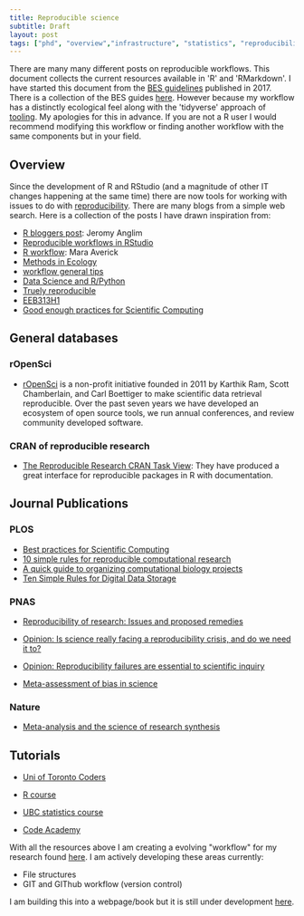 ```yaml
---
title: Reproducible science
subtitle: Draft 
layout: post
tags: ["phd", "overview","infrastructure", "statistics", "reproducibility"]
---
```


There are many many different posts on reproducible workflows. This document collects the current resources available in 'R' and 'RMarkdown'. I have started this document from the [BES guidelines](https://github.com/BES2016Workshop/guidebook) published in 2017. There is a collection of the BES guides [here](https://www.britishecologicalsociety.org/publications/guides-to/). However because my workflow has a distinctly ecological feel along with the 'tidyverse' approach of [tooling](https://style.tidyverse.org/index.html). My apologies for this in advance. If you are not a R user I would recommend modifying this workflow or finding another workflow with the same components but in your field.

## Overview

Since the development of R and RStudio (and a magnitude of other IT changes happening at the same time) there are now tools for working with issues to do with [reproducibility](https://www.nature.com/news/1-500-scientists-lift-the-lid-on-reproducibility-1.19970). There are many blogs from a simple web search. 
Here is a collection of the posts I have drawn inspiration from:

- [R bloggers post](https://www.r-bloggers.com/reproducible-research-and-r-workflow/): Jeromy Anglim
- [Reproducible workflows in RStudio](https://cyberhelp.sesync.org/basic-git-lesson/2016/08/25/)
- [R workflow](https://maraaverick.rbind.io/2017/09/r-workflow-fun/): Mara Averick
- [Methods in Ecology](https://methodsblog.com/2016/10/05/reproducibility-with-r/)
- [workflow general tips](https://csgillespie.github.io/efficientR/workflow.html)
- [Data Science and R/Python](https://community.rstudio.com/t/data-science-project-template-for-r/3230)
- [Truely reproducible](https://timogrossenbacher.ch/2017/07/a-truly-reproducible-r-workflow/)
- [EEB313H1](https://uoftcoders.github.io/rcourse/lec16-rmarkdown.html)
- [Good enough practices for Scientific Computing](https://swcarpentry.github.io/good-enough-practices-in-scientific-computing/)

## General databases

### rOpenSci

- [rOpenSci](https://ropensci.org/about/) is a non-profit initiative founded in 2011 by Karthik Ram, Scott Chamberlain, and Carl Boettiger to make scientific data retrieval reproducible. Over the past seven years we have developed an ecosystem of open source tools, we run annual conferences, and review community developed software.

### CRAN of reproducible research

- [The Reproducible Research CRAN Task View](https://cran.r-project.org/web/views/ReproducibleResearch.html): They have produced a great interface for reproducible packages in R with documentation.

## Journal Publications

### PLOS 

- [Best practices for Scientific Computing](http://journals.plos.org/plosbiology/article?id=10.1371/journal.pbio.1001745)
- [10 simple rules for reproducible computational research](http://journals.plos.org/ploscompbiol/article?id=10.1371/journal.pcbi.1003285)
- [A quick guide to organizing computational biology projects](http://journals.plos.org/ploscompbiol/article?id=10.1371/journal.pcbi.1000424)
- [Ten Simple Rules for Digital Data Storage](http://journals.plos.org/ploscompbiol/article?id=10.1371/journal.pcbi.1005097)

### PNAS

 - [Reproducibility of research: Issues and proposed remedies](https://www.pnas.org/content/115/11/2561)

 - [Opinion: Is science really facing a reproducibility crisis, and do we need it to?](https://www.pnas.org/content/115/11/2628)

 - [Opinion: Reproducibility failures are essential to scientific inquiry](https://www.pnas.org/content/115/20/5042)

 - [Meta-assessment of bias in science](https://www.pnas.org/content/early/2017/03/15/1618569114)

### Nature

- [Meta-analysis and the science of research synthesis](https://www.nature.com/articles/nature25753)

## Tutorials

- [Uni of Toronto Coders](https://github.com/UofTCoders)

- [R course](https://github.com/UofTCoders/rcourse)
  
- [UBC statistics course](http://stat545.com/Classroom/)

- [Code Academy](https://www.codecademy.com/)

With all the resources above I am creating a evolving "workflow" for my research found [here](https://github.com/davan690/reproducible-guide/). I am actively developing these areas currently:

- File structures
- GIT and GIThub workflow (version control)

I am building this into a webpage/book but it is still under development [here]("https://davan690.github.io/reproducible-guide).